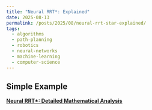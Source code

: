 ```yaml
---
title: "Neural RRT*: Explained"
date: 2025-08-13
permalink: /posts/2025/08/neural-rrt-star-explained/
tags:
  - algorithms
  - path-planning
  - robotics
  - neural-networks
  - machine-learning
  - computer-science
---
```


## Simple Example

**[Neural RRT*: Detailed Mathematical Analysis](/files/Neural%20RRT.pdf)**
